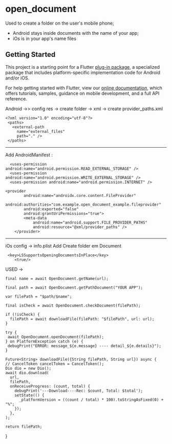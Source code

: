 # open_document

Used to create a folder on the user's mobile phone;
- Android stays inside documents with the name of your app;
- iOs is in your app's name files


## Getting Started

This project is a starting point for a Flutter
[plug-in package](https://flutter.dev/developing-packages/),
a specialized package that includes platform-specific implementation code for
Android and/or iOS.

For help getting started with Flutter, view our 
[online documentation](https://flutter.dev/docs), which offers tutorials, 
samples, guidance on mobile development, and a full API reference.


 Android ->> config
 res -> create folder -> xml ->
 create provider_paths.xml

    <?xml version="1.0" encoding="utf-8"?>
     <paths>
       <external-path
         name="external_files"
         path="." />
     </paths>
  ------------------------------------------

  Add AndroidManifest :

      <uses-permission android:name="android.permission.READ_EXTERNAL_STORAGE" />
      <uses-permission android:name="android.permission.WRITE_EXTERNAL_STORAGE" />
      <uses-permission android:name="android.permission.INTERNET" />

    <provider
            android:name="androidx.core.content.FileProvider"
            android:authorities="com.example.open_document_example.fileprovider"
            android:exported="false"
            android:grantUriPermissions="true">
            <meta-data
                android:name="android.support.FILE_PROVIDER_PATHS"
                android:resource="@xml/provider_paths" />
        </provider>

   -------------------------------------------

   iOs config -> info.plist Add
   Create folder em Document
   
     <key>LSSupportsOpeningDocumentsInPlace</key>
        <true/>

   USED ->
  
    final name = await OpenDocument.getName(url);

    final path = await OpenDocument.getPathDocument("YOUR APP");

    var filePath = "$path/$name";

    final isCheck = await OpenDocument.checkDocument(filePath);

    if (!isCheck) {
      filePath = await downloadFile(filePath: "$filePath", url: url);
    }

    try {
     await OpenDocument.openDocument(filePath);
    } on PlatformException catch (e) {
     debugPrint("ERROR: message_${e.message} ---- detail_${e.details}");
    }

    Future<String> downloadFile({String filePath, String url}) async {
    // CancelToken cancelToken = CancelToken();
    Dio dio = new Dio();
    await dio.download(
      url,
      filePath,
      onReceiveProgress: (count, total) {
        debugPrint('---Download----Rec: $count, Total: $total');
        setState(() {
          _platformVersion = ((count / total) * 100).toStringAsFixed(0) + "%";
        });
      },
    );

    return filePath;
  }